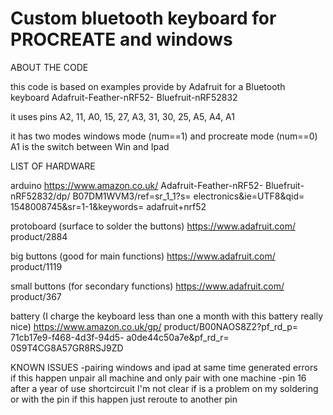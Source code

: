 # Custom bluetooth keyboard for PROCREATE and windows

ABOUT THE CODE

this code is based on examples provide by Adafruit for a Bluetooth keyboard 
Adafruit-Feather-nRF52- Bluefruit-nRF52832

it uses pins
A2, 11, A0, 15, 27, A3, 31, 30, 25, A5, A4, A1

it has two modes windows mode (num==1) and procreate mode (num==0)
A1 is the switch between Win and Ipad


LIST OF HARDWARE

arduino 
https://www.amazon.co.uk/ Adafruit-Feather-nRF52- Bluefruit-nRF52832/dp/ B07DM1WVM3/ref=sr_1_1?s= electronics&ie=UTF8&qid= 1548008745&sr=1-1&keywords= adafruit+nrf52

protoboard (surface to solder the buttons)
https://www.adafruit.com/ product/2884

big buttons (good for main functions)
https://www.adafruit.com/ product/1119

small buttons (for secondary functions)
https://www.adafruit.com/ product/367

battery (I charge the keyboard less than one a month with this battery really nice)
https://www.amazon.co.uk/gp/ product/B00NAOS8Z2?pf_rd_p= 71cb17e9-f468-4d3f-94d5- a0de44c50a7e&pf_rd_r= 0S9T4CG8A57GR8RSJ9ZD


KNOWN ISSUES
-pairing windows and ipad at same time generated errors if this happen unpair all machine and only pair with one machine
-pin 16 after a year of use shortcircuit I'm not clear if is a problem on my soldering or with the pin if this happen just reroute to another pin

